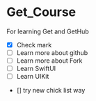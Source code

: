 # Get_Course
For learning Get and GetHub
- [x] Check mark
- [ ] Learn more about github
- [ ] Learn more about Fork
- [ ] Learn SwiftUI
- [ ] Learn UIKit
- [] try new chick list way
